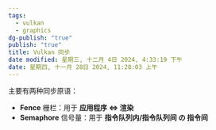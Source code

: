 ```yaml
---
tags:
  - vulkan
  - graphics
dg-publish: "true"
publish: "true"
title: Vulkan 同步
date modified: 星期三, 十二月 4日 2024, 4:33:19 下午
date: 星期四, 十一月 28日 2024, 11:28:03 上午
---
```

主要有两种同步原语：
+ **Fence** 栅栏：用于 **应用程序 $\Leftrightarrow$  渲染**
+ **Semaphore** 信号量：用于 **指令队列内/指令队列间 の 指令间**
